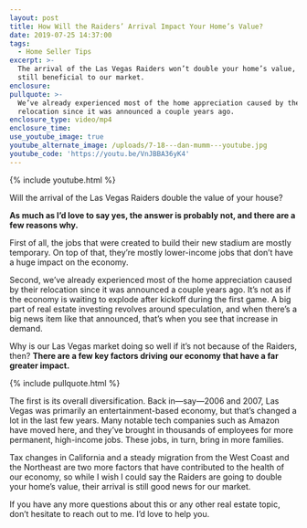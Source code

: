 ```yaml
---
layout: post
title: How Will the Raiders’ Arrival Impact Your Home’s Value?
date: 2019-07-25 14:37:00
tags:
  - Home Seller Tips
excerpt: >-
  The arrival of the Las Vegas Raiders won’t double your home’s value, but it’s
  still beneficial to our market.
enclosure:
pullquote: >-
  We’ve already experienced most of the home appreciation caused by their
  relocation since it was announced a couple years ago.
enclosure_type: video/mp4
enclosure_time:
use_youtube_image: true
youtube_alternate_image: /uploads/7-18---dan-mumm---youtube.jpg
youtube_code: 'https://youtu.be/VnJBBA36yK4'
---
```


{% include youtube.html %}

Will the arrival of the Las Vegas Raiders double the value of your house?

**As much as I’d love to say yes, the answer is probably not, and there are a few reasons why.&nbsp;**

First of all, the jobs that were created to build their new stadium are mostly temporary. On top of that, they’re mostly lower-income jobs that don’t have a huge impact on the economy.&nbsp;

Second, we’ve already experienced most of the home appreciation caused by their relocation since it was announced a couple years ago. It’s not as if the economy is waiting to explode after kickoff during the first game. A big part of real estate investing revolves around speculation, and when there’s a big news item like that announced, that’s when you see that increase in demand.&nbsp;

Why is our Las Vegas market doing so well if it’s not because of the Raiders, then? **There are a few key factors driving our economy that have a far greater impact.**

{% include pullquote.html %}

The first is its overall diversification. Back in—say—2006 and 2007, Las Vegas was primarily an entertainment-based economy, but that’s changed a lot in the last few years. Many notable tech companies such as Amazon have moved here, and they’ve brought in thousands of employees for more permanent, high-income jobs. These jobs, in turn, bring in more families.&nbsp;

Tax changes in California and a steady migration from the West Coast and the Northeast are two more factors that have contributed to the health of our economy, so while I wish I could say the Raiders are going to double your home’s value, their arrival is still good news for our market.&nbsp;

If you have any more questions about this or any other real estate topic, don’t hesitate to reach out to me. I’d love to help you.&nbsp;